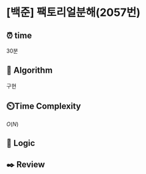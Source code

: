 # [백준]  팩토리얼분해(2057번)

## ⏰  **time**

30분

## :pushpin: **Algorithm**

구현

## ⏲️**Time Complexity**

$O(N)$

## :round_pushpin: **Logic**

## :black_nib: **Review**

```

```
